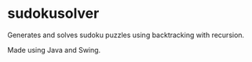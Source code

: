 # sudokusolver

Generates and solves sudoku puzzles using backtracking with recursion. 

Made using Java and Swing. 

